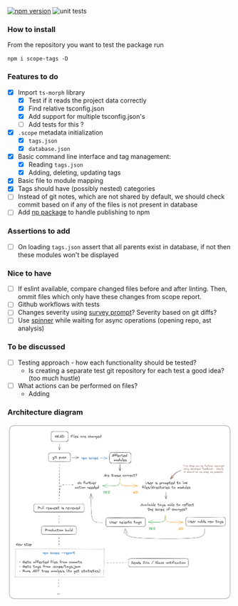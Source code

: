 [![npm version](https://badge.fury.io/js/scope-tags.svg)](https://badge.fury.io/js/scope-tags)
![unit tests](https://github.com/matiduda/scope-tags/actions/workflows/run-unit-tests.yml/badge.svg)

### How to install

From the repository you want to test the package run

```
npm i scope-tags -D
```

### Features to do

- [x] Import `ts-morph` library
    - [x] Test if it reads the project data correctly
    - [x] Find relative tsconfig.json
    - [x] Add support for multiple tsconfig.json's
    - [ ] Add tests for this ?
- [x] `.scope` metadata initialization
    - [x] `tags.json`
    - [x] `database.json`
- [x] Basic command line interface and tag management:
    - [x] Reading `tags.json`
    - [x] Adding, deleting, updating tags
- [x] Basic file to module mapping
- [x] Tags should have (possibly nested) categories
- [ ] Instead of git notes, which are not shared by default, we should check commit based on if any of the files is not present in database
- [ ] Add [np package](https://www.npmjs.com/package/np) to handle publishing to npm

### Assertions to add

- [ ] On loading `tags.json` assert that all parents exist in database, if not then these modules won't be displayed

### Nice to have

- [ ] If eslint available, compare changed files before and after linting. Then, ommit files which only have these changes from scope report.
- [ ] Github workflows with tests
- [ ] Changes severity using [survey prompt](https://github.com/enquirer/enquirer#scale-prompt)? Severity based on git diffs?
- [ ] Use [spinner](https://www.npmjs.com/package/ora) while waiting for async operations (opening repo, ast analysis)

### To be discussed

- [ ] Testing approach - how each functionality should be tested?
    - Is creating a separate test git repository for each test a good idea? (too much hustle)
- [ ] What actions can be performed on files?
    - Adding 
### Architecture diagram

![Alt text](img/architecture.png)